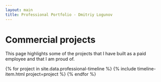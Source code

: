 ```yaml
---
layout: main
title: Professional Portfolio - Dmitriy Logunov
---
```


# Commercial projects

This page highlights some of the projects that I have built as a paid employee and that I am proud of.

<section class="timeline">
  {% for project in site.data.professional-timeline %}
    {% include timeline-item.html project=project %}
  {% endfor %}
</section>
